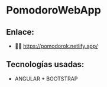 # PomodoroWebApp

## Enlace:
* 🍅⏰ https://pomodorok.netlify.app/

## Tecnologías usadas:
* ANGULAR + BOOTSTRAP


